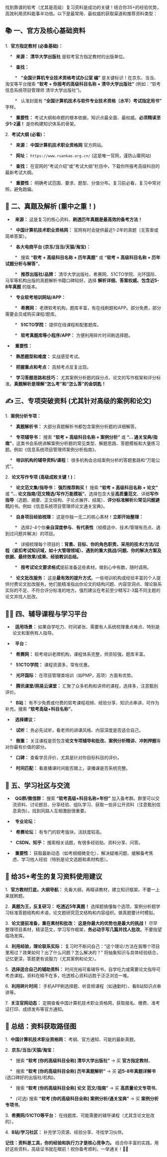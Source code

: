 

  

找到靠谱的软考（尤其是高级）复习资料是成功的关键！结合你35+的经验优势，高效利用资料能事半功倍。以下是最常用、最权威的获取渠道和推荐资料类型：

  

## 📚 一、官方及核心基础资料

  

1.  **官方指定教材 (必备基础)：**

    *   **来源：** **清华大学出版社** 是软考官方指定教材的出版单位。

    *   **查找：**

        *   **“全国计算机专业技术资格考试办公室 编”** 是关键标识！在京东、当当、淘宝等平台搜索 **“软考 + 你报考的高级科目名称 + 清华大学出版社”** (例如：“软考 信息系统项目管理师 清华大学出版社”)。

        *   认准封面有 **“全国计算机技术与软件专业技术资格（水平）考试指定用书”** 字样。

    *   **重要性：** 考试大纲和命题的根本依据，知识点最全面、最权威。**必须精读至少1-2遍！** 是你构建知识体系的骨架。

  

2.  **考试大纲 (必看)：**

    *   **来源：** **中国计算机技术职业资格网** 官方网站。

    *   **网址：** `https://www.ruankao.org.cn/` (这是唯一官网，谨防山寨网站)

    *   **查找：** 在官网的“考试介绍”或“考试大纲”栏目中，下载你所报考高级科目的最新考试大纲。

    *   **重要性：** 明确考试范围、要求、题型、分值分布。复习前必看，复习中常对照，避免跑偏。

  

## 🧪 二、真题及解析 (重中之重！)

  

*   **来源：** 这是复习的核心资料，**刷透历年真题是最高效的备考方法！**

    *   **中国计算机技术职业资格网：** 官网有时会提供最近1-2年的真题（无答案或简单答案）。

    *   **各大电商平台 (京东/当当/天猫/淘宝)：**

        *   搜索 **“软考 + 高级科目名称 + 历年真题”** 或 **“软考 + 高级科目名称 + 历年试题分析与解答”**。

        *   **推荐出版社/品牌：** 清华大学出版社、希赛网、51CTO学院、光环国际、马军等机构出版的真题解析书籍口碑较好。选择 **解析详细、答案权威、包含近5-8年真题** 的版本。

    *   **专业软考培训网站/APP：**

        *   **希赛网：** 老牌软考机构，题库丰富，有在线刷题和APP。部分免费，部分需要会员或购买课程/题库。

        *   **51CTO学院：** 提供在线课程和配套题库。

        *   **软考真题库等小程序/APP：** 方便利用碎片时间刷选择题。

*   **重要性：**

    *   **熟悉题型和难度：** 实战感受考试。

    *   **把握重点和考点：** 高频考点反复出现。

    *   **学习答题思路和技巧：** 尤其案例分析题的踩分点、论文的写作框架和评分标准。**真题解析是理解“怎么考”和“怎么答”的金钥匙！**

  

## ✍ 三、专项突破资料 (尤其针对高级的案例和论文)

  

1.  **案例分析专项：**

    *   **真题解析书：** 大部分真题解析书都包含案例分析题的详细解答。

    *   **专项辅导书：** 搜索 **“软考 + 高级科目名称 + 案例分析”** 或 **“… 通关宝典/指南”**，这类书会系统讲解案例分析题的常见类型、解题思路、答题模板和大量练习题。例如《信息系统项目管理师案例分析指南》。

    *   **培训机构的辅导资料/课程：** 很多机构会总结案例分析的答题套路和“万能公式”。

  

2.  **论文写作专项 (高级成败关键！)：**

    *   **论文范文集/指导书：** **强烈推荐购买！** 搜索 **“软考 + 高级科目名称 + 论文”** 或 **“… 论文指南/范文精选/写作万能模板”**。选择包含大量**高质量范文**、详细**写作指导**（选题、摘要、正文结构、子论点展开、结尾）、**评分标准解析**和**常见问题避坑**的书。例如《信息系统项目管理师论文通关宝典》。

    *   **自身项目经验梳理：** 这是你独一无二的核心素材！**立即开始整理：**

        *   选择2-4个你**亲自深度参与**、**有代表性**（规模适中、技术/管理有亮点、遇到过问题并解决）的项目。

        *   详细梳理每个项目的：**背景、目标、你的角色职责、采用的技术/方法/过程（紧扣考试知识域，如十大管理领域）、遇到的重大挑战/问题、你的解决方案及依据、最终效果/成果、经验教训总结。**

        *   **按考试论文要求格式**提前准备这些素材，做到心中有数，随时调用。

    *   **论文批改服务：** 这是**最有效的提升方式**。一些培训机构或经验丰富的个人提供付费论文批改服务。他们能精准指出你论文的结构问题、内容空洞点、理论联系实际的不足、不符合评分标准的地方。强烈建议在考前至少精写2-3篇不同主题的论文并找人批改。

  

## 🧑‍🏫 四、辅导课程与学习平台

  

*   **适用场景：** 如果自学吃力、时间紧张、需要有人系统梳理重点难点、特别是论文和案例有人指导。

*   **平台：**

    *   **希赛网：** 软考培训老牌机构，课程体系完整，师资较强，题库丰富。

    *   **51CTO学院：** 课程资源多，常有优惠。

    *   **光环国际：** 在项目管理类培训（如PMP，高项）方面有优势。

    *   **腾讯课堂/网易云课堂：** 汇聚了众多机构和讲师的课程，选择多，注意甄别评价。

    *   **B站：** 有不少免费或付费的软考课程视频、经验分享、知识点串讲，可作为补充。搜索 **“软考高级+科目名称”**。

*   **选择建议：**

    *   **试听：** 务必先试听，看老师的讲课风格、内容深度是否适合自己。

    *   **侧重：** 关注课程是否包含**论文专项辅导和批改、案例分析精讲、冲刺押题**等对你最有价值的部分。

    *   **口碑：** 查看学员评价，尤其是针对你目标科目的评价。

    *   **时间匹配：** 看直播课时间能否跟上，录播课是否系统完整。

  

## 👥 五、学习社区与交流

  

*   **QQ群/微信群：** 搜索 **“软考高级+科目名称+年份”** 加入备考群。群里可以交流资料、讨论题目、分享经验、组队学习、获取一些非公开资料（注意甄别信息真伪）。找到同路人互相激励很重要。

*   **专业论坛：**

    *   **希赛论坛：** 有专门的软考版块，活跃度较高。

    *   **CSDN、知乎：** 搜索相关话题，有很多经验贴、资料分享、问答。

*   **重要性：** 获取最新动态（如考纲细微变化）、解决疑难问题、缓解备考焦虑、学习他人经验（特别是论文选题和素材构思）。

  

## 📌 给35+考生的复习资料使用建议

  

1.  **官方教材打底，大纲导航：** 先看大纲，再精读教材，建立知识框架。不要一上来就刷题。

2.  **真题为王，反复研习：** **吃透近5年真题！** 选择题搞懂每个选项，案例分析题学习标准答题结构和术语，论文题研究范文结构和内容组织。做真题要计时模拟。

3.  **论文提前准备，重在素材和批改：** **这是你最大的优势也是最大的挑战！** 尽早整理项目素材，精读范文，学习写作框架，**务必动手写几篇并找人批改**。不要指望临场发挥。

4.  **利用经验，理论联系实际：** 复习时不断问自己：“这个理论/方法在我哪个项目里用过？效果如何？出了什么问题？怎么解决的？” 将抽象知识与具体经验结合，记忆更深，答题更有说服力（尤其案例和论文）。

5.  **选择适合自己的辅助资料：** 时间充裕可看辅导书，自学吃力或需要论文指导可考虑课程。资料在精不在多，吃透核心资料远胜于泛泛浏览一堆。

6.  **利用碎片时间：** 手机APP刷选择题、听音频课程（如通勤时）、看B站知识点串讲等。

7.  **关注官网动态：** 定期查看中国计算机技术职业资格网，获取报名、缴费、准考证打印、成绩发布等官方通知。

  

## 📌 总结：资料获取路径图

  

1.  **中国计算机技术职业资格网：** 考纲、官方通知、可能的最新真题。

2.  **京东/当当/天猫/淘宝：**

    *   搜索 **“软考 [你的高级科目全称] 清华大学出版社”** -> 买 **官方指定教材**。

    *   搜索 **“软考 [你的高级科目全称] 历年真题解析”** -> 买 **近5-8年真题详解书** (选口碑好的出版社/机构)。

    *   搜索 **“软考 [你的高级科目全称] 论文 范文/指南”** -> 买 **高质量论文专项书**。

    *   (可选) 搜索 **“软考 [你的高级科目全称] 案例分析/通关宝典”** -> 买 **案例分析专项书**。

3.  **希赛网/51CTO等平台：** 在线题库、可能需要的辅导课程（尤其含论文批改的）。

4.  **B站/学习社区：** 补充学习资源、经验分享、寻找学习伙伴。

  

**记住：资料是工具，你的经验和执行力才是核心竞争力。** 结合你丰富的实践，用好这些资料，高级证书就在眼前！祝你备考顺利，一举通关！💪🏻